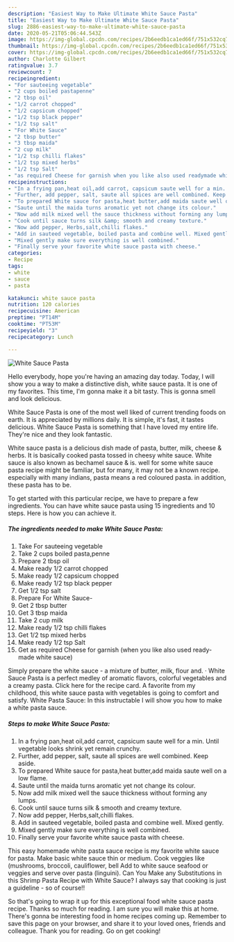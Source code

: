 ```yaml
---
description: "Easiest Way to Make Ultimate White Sauce Pasta"
title: "Easiest Way to Make Ultimate White Sauce Pasta"
slug: 2886-easiest-way-to-make-ultimate-white-sauce-pasta
date: 2020-05-21T05:06:44.543Z
image: https://img-global.cpcdn.com/recipes/2b6eedb1ca1ed66f/751x532cq70/white-sauce-pasta-recipe-main-photo.jpg
thumbnail: https://img-global.cpcdn.com/recipes/2b6eedb1ca1ed66f/751x532cq70/white-sauce-pasta-recipe-main-photo.jpg
cover: https://img-global.cpcdn.com/recipes/2b6eedb1ca1ed66f/751x532cq70/white-sauce-pasta-recipe-main-photo.jpg
author: Charlotte Gilbert
ratingvalue: 3.7
reviewcount: 7
recipeingredient:
- "For sauteeing vegetable"
- "2 cups boiled pastapenne"
- "2 tbsp oil"
- "1/2 carrot chopped"
- "1/2 capsicum chopped"
- "1/2 tsp black pepper"
- "1/2 tsp salt"
- "For White Sauce"
- "2 tbsp butter"
- "3 tbsp maida"
- "2 cup milk"
- "1/2 tsp chilli flakes"
- "1/2 tsp mixed herbs"
- "1/2 tsp Salt"
- "as required Cheese for garnish when you like also used readymade white sauce"
recipeinstructions:
- "In a frying pan,heat oil,add carrot, capsicum saute well for a min. Until vegetable looks shrink yet remain crunchy."
- "Further, add pepper, salt, saute all spices are well combined. Keep aside."
- "To prepared White sauce for pasta,heat butter,add maida saute well on a low flame."
- "Saute until the maida turns aromatic yet not change its colour."
- "Now add milk mixed well the sauce thickness without forming any lumps."
- "Cook until sauce turns silk &amp; smooth and creamy texture."
- "Now add pepper, Herbs,salt,chilli flakes."
- "Add in sauteed vegetable, boiled pasta and combine well. Mixed gently."
- "Mixed gently make sure everything is well combined."
- "Finally serve your favorite white sauce pasta with cheese."
categories:
- Recipe
tags:
- white
- sauce
- pasta

katakunci: white sauce pasta 
nutrition: 120 calories
recipecuisine: American
preptime: "PT14M"
cooktime: "PT53M"
recipeyield: "3"
recipecategory: Lunch

---
```



![White Sauce Pasta](https://img-global.cpcdn.com/recipes/2b6eedb1ca1ed66f/751x532cq70/white-sauce-pasta-recipe-main-photo.jpg)

Hello everybody, hope you're having an amazing day today. Today, I will show you a way to make a distinctive dish, white sauce pasta. It is one of my favorites. This time, I'm gonna make it a bit tasty. This is gonna smell and look delicious.

White Sauce Pasta is one of the most well liked of current trending foods on earth. It is appreciated by millions daily. It is simple, it's fast, it tastes delicious. White Sauce Pasta is something that I have loved my entire life. They're nice and they look fantastic.

White sauce pasta is a delicious dish made of pasta, butter, milk, cheese &amp; herbs. It is basically cooked pasta tossed in cheesy white sauce. White sauce is also known as bechamel sauce &amp; is. well for some white sauce pasta recipe might be familiar, but for many, it may not be a known recipe. especially with many indians, pasta means a red coloured pasta. in addition, these pasta has to be.


To get started with this particular recipe, we have to prepare a few ingredients. You can have white sauce pasta using 15 ingredients and 10 steps. Here is how you can achieve it.

<!--inarticleads1-->

##### The ingredients needed to make White Sauce Pasta:

1. Take For sauteeing vegetable
1. Take 2 cups boiled pasta,penne
1. Prepare 2 tbsp oil
1. Make ready 1/2 carrot chopped
1. Make ready 1/2 capsicum chopped
1. Make ready 1/2 tsp black pepper
1. Get 1/2 tsp salt
1. Prepare For White Sauce-
1. Get 2 tbsp butter
1. Get 3 tbsp maida
1. Take 2 cup milk
1. Make ready 1/2 tsp chilli flakes
1. Get 1/2 tsp mixed herbs
1. Make ready 1/2 tsp Salt
1. Get as required Cheese for garnish (when you like also used ready-made white sauce)


Simply prepare the white sauce - a mixture of butter, milk, flour and. · White Sauce Pasta is a perfect medley of aromatic flavors, colorful vegetables and a creamy pasta. Click here for the recipe card. A favorite from my childhood, this white sauce pasta with vegetables is going to comfort and satisfy. White Pasta Sauce: In this instructable I will show you how to make a white pasta sauce. 

<!--inarticleads2-->

##### Steps to make White Sauce Pasta:

1. In a frying pan,heat oil,add carrot, capsicum saute well for a min. Until vegetable looks shrink yet remain crunchy.
1. Further, add pepper, salt, saute all spices are well combined. Keep aside.
1. To prepared White sauce for pasta,heat butter,add maida saute well on a low flame.
1. Saute until the maida turns aromatic yet not change its colour.
1. Now add milk mixed well the sauce thickness without forming any lumps.
1. Cook until sauce turns silk &amp; smooth and creamy texture.
1. Now add pepper, Herbs,salt,chilli flakes.
1. Add in sauteed vegetable, boiled pasta and combine well. Mixed gently.
1. Mixed gently make sure everything is well combined.
1. Finally serve your favorite white sauce pasta with cheese.


This easy homemade white pasta sauce recipe is my favorite white sauce for pasta. Make basic white sauce thin or medium. Cook veggies like (mushrooms, broccoli, cauliflower, bell Add to white sauce seafood or veggies and serve over pasta (linguini). Can You Make any Substitutions in this Shrimp Pasta Recipe with White Sauce? I always say that cooking is just a guideline - so of course!! 

So that's going to wrap it up for this exceptional food white sauce pasta recipe. Thanks so much for reading. I am sure you will make this at home. There's gonna be interesting food in home recipes coming up. Remember to save this page on your browser, and share it to your loved ones, friends and colleague. Thank you for reading. Go on get cooking!
